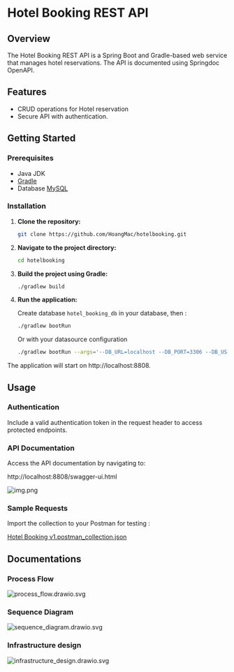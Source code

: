 # Hotel Booking REST API

## Overview

The Hotel Booking REST API is a Spring Boot and Gradle-based web service that manages hotel reservations. The API is documented using Springdoc OpenAPI.

## Features

- CRUD operations for Hotel reservation
- Secure API with authentication.

## Getting Started

### Prerequisites

- Java JDK
- [Gradle](https://gradle.org/install/)
- Database [MySQL](https://www.mysql.com/)

### Installation

1. **Clone the repository:**

   ```bash
   git clone https://github.com/HoangMac/hotelbooking.git

2. **Navigate to the project directory:**

    ```bash
    cd hotelbooking

3. **Build the project using Gradle:**

    ```bash
    ./gradlew build

4. **Run the application:**
   
   Create database `hotel_booking_db` in your database, then :

    ```bash
   ./gradlew bootRun
   ```
   Or with your datasource configuration 
    ```bash
   ./gradlew bootRun --args='--DB_URL=localhost --DB_PORT=3306 --DB_USER=root --DB_PWD=root'
   ```

The application will start on http://localhost:8808.


## Usage
### Authentication
Include a valid authentication token in the request header to access protected endpoints.

### API Documentation
Access the API documentation by navigating to:

http://localhost:8808/swagger-ui.html


![img.png](img.png)

### Sample Requests
Import the collection to your Postman for testing :

[Hotel Booking v1.postman_collection.json](https://github.com/HoangMac/hotelbooking/blob/main/Hotel%20Booking%20v1.postman_collection.json)


## Documentations
### Process Flow
![process_flow.drawio.svg](process_flow.drawio.svg)

### Sequence Diagram
![sequence_diagram.drawio.svg](sequence_diagram.drawio.svg)

### Infrastructure design
![infrastructure_design.drawio.svg](infrastructure_design.drawio.svg)




